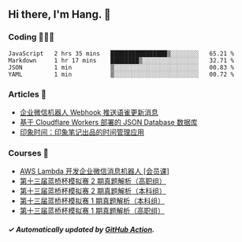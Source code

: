 ## Hi there, I'm Hang. 👋

### Coding 👨🏻‍💻

<!--START_SECTION:waka-->
```text
JavaScript   2 hrs 35 mins   ████████████████▒░░░░░░░░   65.21 % 
Markdown     1 hr 17 mins    ████████▒░░░░░░░░░░░░░░░░   32.71 % 
JSON         1 min           ▒░░░░░░░░░░░░░░░░░░░░░░░░   00.83 % 
YAML         1 min           ▒░░░░░░░░░░░░░░░░░░░░░░░░   00.72 % 
```
<!--END_SECTION:waka-->

### Articles 📝

<!-- BLOG:START -->
- [企业微信机器人 Webhook 推送语雀更新消息](https://huhuhang.com/post/coding/yuque-wecom-bot?from=github)
- [基于 Cloudflare Workers 部署的 JSON Database 数据库](https://huhuhang.com/post/coding/cloudflare-workers-jsonbase?from=github)
- [印象时间：印象笔记出品的时间管理应用](https://huhuhang.com/post/product-hunt/product-hunt-n251?from=github)<!-- BLOG:END -->

### Courses 🔗

<!-- SYL:START -->
- [AWS Lambda 开发企业微信消息机器人 [会员课]](https://www.lanqiao.cn/courses/2868/)
- [第十三届蓝桥杯模拟赛 2 期真题解析（高职组）](https://www.lanqiao.cn/courses/7616/)
- [第十三届蓝桥杯模拟赛 2 期真题解析（本科组）](https://www.lanqiao.cn/courses/7615/)
- [第十三届蓝桥杯模拟赛 1 期真题解析（本科组）](https://www.lanqiao.cn/courses/5719/)
- [第十三届蓝桥杯模拟赛 1 期真题解析（高职组）](https://www.lanqiao.cn/courses/5718/)
<!-- SYL:END -->

##### ✓ Automatically updated by [GitHub Action](https://github.com/huhuhang/huhuhang/actions).

